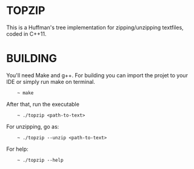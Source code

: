 TOPZIP
======

This is a Huffman's tree implementation for zipping/unzipping textfiles, coded
in C++11.


BUILDING
========

You'll need Make and g++. For building you can import the projet to your IDE
or simply run make on terminal.

        ~ make

After that, run the executable

        ~ ./topzip <path-to-text>

For unzipping, go as:

        ~ ./topzip --unzip <path-to-text>

For help:

        ~ ./topzip --help

